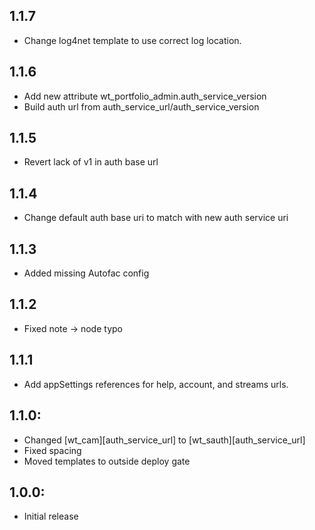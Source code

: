 ## 1.1.7
* Change log4net template to use correct log location.
## 1.1.6
* Add new attribute wt_portfolio_admin.auth_service_version
* Build auth url from auth_service_url/auth_service_version
## 1.1.5
* Revert lack of v1 in auth base url

## 1.1.4
* Change default auth base uri to match with new auth service uri

## 1.1.3
* Added missing Autofac config

## 1.1.2
* Fixed note -> node typo

## 1.1.1
* Add appSettings references for help, account, and streams urls.

## 1.1.0:
* Changed [wt_cam][auth_service_url] to [wt_sauth][auth_service_url]
* Fixed spacing
* Moved templates to outside deploy gate

## 1.0.0:
* Initial release
